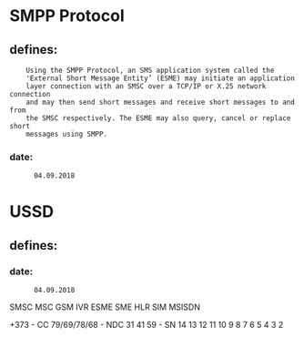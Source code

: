 # SMPP Protocol
   ## defines:
        Using the SMPP Protocol, an SMS application system called the
        'External Short Message Entity’ (ESME) may initiate an application
        layer connection with an SMSC over a TCP/IP or X.25 network connection
        and may then send short messages and receive short messages to and from
        the SMSC respectively. The ESME may also query, cancel or replace short
        messages using SMPP.
        
   ### date:
          04.09.2018
# USSD
   ## defines:
       
   ### date:
          04.09.2018
SMSC
MSC
GSM
IVR
ESME
SME
HLR
SIM
MSISDN

+373 - CC
79/69/78/68 - NDC 
31 41 59 - SN
14
13
12
11
10
9
8
7
6
5
4
3
2

